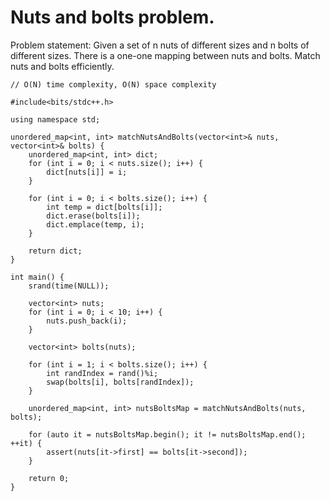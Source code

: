 # Nuts and bolts problem.

Problem statement: Given a set of n nuts of different sizes and n bolts of different sizes. There is a one-one mapping between nuts and bolts. Match nuts and bolts efficiently.

```
// O(N) time complexity, O(N) space complexity

#include<bits/stdc++.h>

using namespace std;

unordered_map<int, int> matchNutsAndBolts(vector<int>& nuts, vector<int>& bolts) {
    unordered_map<int, int> dict;
    for (int i = 0; i < nuts.size(); i++) {
        dict[nuts[i]] = i;
    }

    for (int i = 0; i < bolts.size(); i++) {
        int temp = dict[bolts[i]];
        dict.erase(bolts[i]);
        dict.emplace(temp, i);
    }

    return dict;
}

int main() {
    srand(time(NULL));

    vector<int> nuts;
    for (int i = 0; i < 10; i++) {
        nuts.push_back(i);
    }

    vector<int> bolts(nuts);

    for (int i = 1; i < bolts.size(); i++) {
        int randIndex = rand()%i;
        swap(bolts[i], bolts[randIndex]);
    }

    unordered_map<int, int> nutsBoltsMap = matchNutsAndBolts(nuts, bolts);

    for (auto it = nutsBoltsMap.begin(); it != nutsBoltsMap.end(); ++it) {
        assert(nuts[it->first] == bolts[it->second]);
    }

    return 0;
}
```
